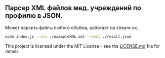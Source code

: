 ## Парсер XML файлов мед. учреждений по профилю в JSON.

Может парсить файлы любого объёма, работает на stream-ах.

```sh
node index.js --src ./exampleXML.xml --dest ./result.json
```

This project is licensed under the MIT License - see the [LICENSE.md](LICENSE.md) file for details
